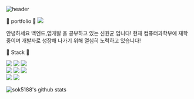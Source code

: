 ![header](https://capsule-render.vercel.app/api?type=cylinder&color=auto&height=300&section=header&text=Hello!%20안녕하세요!&fontSize=90)
  
:page_with_curl: portfolio :page_with_curl:
<a href="https://sok5188.github.io/"><img src="https://img.shields.io/badge/Github_page-gray?style=for-the-badge&logo=githubpages&logoColor=#222222&logoWidth=60"></a>
  
안녕하세요
백엔드,앱개발 을 공부하고 있는 신원균 입니다!
현재 컴퓨터과학부에 재학 중이며 개발자로 성장해 나가기 위해 열심히 노력하고 있습니다! 
  
:punch: Stack :punch:  

<img src="https://img.shields.io/badge/spring-6DB33F?style=for-the-badge&logo=spring&logoColor=white">     
<img src="https://img.shields.io/badge/Node.js-339933?style=for-the-badge&logo=nodedotjs&logoColor=white">    
<img src="https://img.shields.io/badge/Kotlin-white?style=for-the-badge&logo=kotlin&logoColor=7F52FF">
<br>
<img src="https://img.shields.io/badge/C-A8B9CC?style=for-the-badge&logo=c&logoColor=white">  
<img src="https://img.shields.io/badge/C++-00599C?style=for-the-badge&logo=cplusplus&logoColor=white">
<img src="https://img.shields.io/badge/java-007396?style=for-the-badge&logo=java&logoColor=white"> 
<br>
<img src="https://img.shields.io/badge/MySQL-4479A1?style=for-the-badge&logo=mysql&logoColor=white">  
<img src="https://img.shields.io/badge/PostgreSQL-4169E1?style=for-the-badge&logo=PostgreSQL&logoColor=white">

![sok5188's github stats](https://github-readme-stats.vercel.app/api?username=sok5188&show_icons=true)








